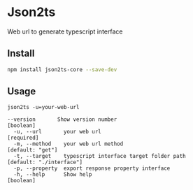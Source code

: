 # Json2ts

Web url to generate typescript interface

## Install

``` bash
npm install json2ts-core --save-dev
```

## Usage

```
json2ts -u=your-web-url
```

```
--version       Show version number                                   [boolean]
  -u, --url       your web url                                        [required]
  -m, --method    your web url method                           [default: "get"]
  -t, --target    typescript interface target folder path       [default: "./interface"]
  -p, --property  export response property interface
  -h, --help      Show help                                           [boolean]
```